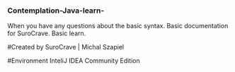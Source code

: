 ### Contemplation-Java-learn-
When you have any questions about the basic syntax. Basic documentation for SuroCrave. Basic learn.

#Created by
SuroCrave | Michal Szapiel

#Environment
InteliJ IDEA Community Edition
